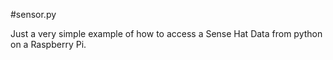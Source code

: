 
#sensor.py

Just a very simple example of how to access a Sense Hat Data from python on a Raspberry Pi.
 

